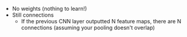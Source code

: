- No weights (nothing to learn!)
- Still connections
	- If the previous CNN layer outputted N feature maps, there are N connections (assuming your pooling doesn't overlap)